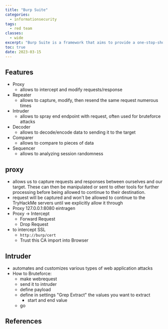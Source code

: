 ```yaml
---
title: "Burp Suite"
categories: 
  - informationsecurity
tags:
  - red team
classes: 
  - wide
excerpt: "Burp Suite is a framework that aims to provide a one-stop-shop for web application penetration testing"
toc: true
date: 2023-03-15
---
```

## Features

* Proxy
  * allows to intercept and modify requests/response
* Repeater
  * allows to capture, modify, then resend the same request numerous times
* Intruder
  * allows to spray end endpoint with request, often used for bruteforce attacks
* Decoder
  * allows to decode/encode data to sending it to the target
* Comparer
  * allows to compare to pieces of data
* Sequencer
  * allows to analyzing session randomness

## proxy

* allows us to capture requests and responses between ourselves and our target. These can then be manipulated or sent to other tools for further processing before being allowed to continue to their destination.
* request will be captured and won't be allowed to continue to the TryHackMe servers until we explicitly allow it through
* Proxy 127.0.0.1:8080 eintragen
* Proxy -> Intercept
  * Forward Request
  * Drop Request
* to intercept SSL
  * `http://burp/cert`
  * Trust this CA import into Browser
  
## Intruder

* automates and customizes various types of web application attacks
* How to Bruteforce:
  * make webrequest
  * send it to intruder
  * define payload
  * define in settings "Grep Extract" the values you want to extract
    * start and end value
  * go

## References

[def]: https://portswigger.net/burp/documentation/desktop/testing-workflow/authentication-mechanisms/brute-forcing-logins